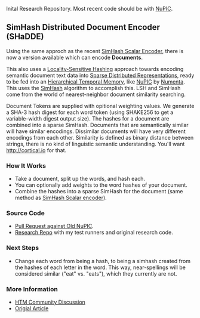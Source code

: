 Inital Research Repository. Most recent code should be with [NuPIC][nupic].


## SimHash Distributed Document Encoder (SHaDDE)

Using the same approch as the recent [SimHash Scalar Encoder][lvxshadse], there
is now a version available which can encode **Documents**.

This also uses a [Locality-Sensitive Hashing][lsh] approach towards encoding
semantic document text data into [Sparse Distributed Representations][sdr],
ready to be fed into an [Hierarchical Temporal Memory][htm], like
[NuPIC][nupic] by [Numenta][numenta]. This uses the [SimHash][simhash]
algorithm to accomplish this. LSH and SimHash come from the world of
nearest-neighbor document similarity searching.

Document Tokens are supplied with opitional weighting values. We generate a
SHA-3 hash digest for each word token (using SHAKE256 to get a variable-width
digest output size). The hashes for a document are combined into a sparse
SimHash. Documents that are semantically similar will have similar encodings.
Dissimilar documents will have very different encodings from each other.
Similarity is defined as binary distance between strings, there is no kind of
linguistic semantic understanding.  You'll want http://cortical.io for that.

### How It Works

* Take a document, split up the words, and hash each.
* You can optionally add weights to the word hashes of your document.
* Combine the hashes into a sparse SimHash for the document
  (same method as [SimHash Scalar encoder][discshadse]).

### Source Code

* [Pull Request against Old NuPIC][pr].
* [Research Repo][repo] with my test runners and original research code.

### Next Steps

* Change each word from being a hash, to being a simhash created from the
  hashes of each letter in the word. This way, near-spellings will be
  considered similar ("eat" vs. "eats"), which they currently are not.

### More Information

* [HTM Community Discussion][disc]
* [Origial Article][perma]

[disc]: https://discourse.numenta.org/t/also-simhash-document-encoder/5893
[discshadse]: https://discourse.numenta.org/t/new-simhash-distributed-scalar-encoder-shadse/5860
[htm]: https://numenta.com/machine-intelligence-technology/
[lsh]: https://en.wikipedia.org/wiki/Locality-sensitive_hashing
[lvxshadse]: https://www.luxrota.com/articles/2019/04/18/simhash-distributed-scalar-encoder-for-htm.html
[numenta]: https://numenta.com
[nupic]: https://github.com/numenta/nupic
[perma]: https://www.luxrota.com/articles/2019/04/23/simhash-distributed-document-encoder-for-htm.html
[pr]: https://github.com/numenta/nupic/pull/3872
[repo]: https://github.com/luxrota/simhash_htm_encoders
[sdr]: https://numenta.com/neuroscience-research/sparse-distributed-representations/
[simhash]: https://en.wikipedia.org/wiki/SimHash

